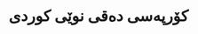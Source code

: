 ---
title: "کۆرپەسی دەقی نوێی کوردی"
publishedDate: "2023-01-15"
mainPaperId: "paper-6"
paperIds: ["paper-1", "paper-6"]
githubUrl: "https://github.com/kailab/kurdish-modern-corpus"
description: "کۆرپەسێکی گەورە لە دەقی نوێی کوردی بە 50 ملیۆن وشە لە سەرچاوە جیاوازەکان وەک وتارە هەواڵییەکان، ئەدەب، وتاری ئەکادیمیکی و ناوەڕۆکی وێب. هاوکاری نیشانەکردنی زمانەوانی و مێتاداتای کوالێتی لەخۆ دەگرێت."
structure: "پەڕگەی دەقی سادە پێکدێراون بەپێی سەرچاوە و لەهچە، نیشانەکردنی XML بۆ نیشانەکردنی پۆلی وشە (POS)، پەڕگەی مێتاداتا بە زانیاری سەرچاوە"
cite: "عومەر، ژیان؛ حەسەن، کاردو؛ و عەلی، ئاسو (2023). کۆرپەسی دەقی نوێی کوردی v2.0. گەنجینەی داتای توێژینەوەی KaiLab. https://doi.org/10.5281/kurd-modern-corpus.v2"
size: "1.8 GB"
license: "CC BY 4.0"
format: ["TXT", "XML", "JSON"]
languages: ["کوردی (سۆرانی)", "کوردی (کورمانجی)", "کوردی (پەهلەوانی)"]
domain: "دەقی گشتی"
organizationIds: [1, 2]
draft: false
--- 